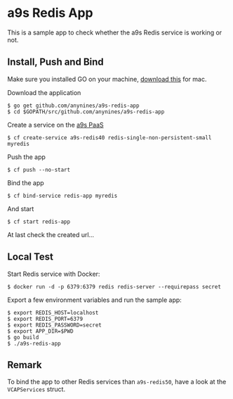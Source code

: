 # a9s Redis App

This is a sample app to check whether the a9s Redis service is working or not.

## Install, Push and Bind

Make sure you installed GO on your machine, [download this](https://golang.org/doc/install?download=go1.8.darwin-amd64.pkg) for mac.

Download the application
```
$ go get github.com/anynines/a9s-redis-app
$ cd $GOPATH/src/github.com/anynines/a9s-redis-app
```

Create a service on the [a9s PaaS](https://paas.anynines.com)
```
$ cf create-service a9s-redis40 redis-single-non-persistent-small myredis
```

Push the app
```
$ cf push --no-start
```

Bind the app
```
$ cf bind-service redis-app myredis
```

And start
```
$ cf start redis-app
```

At last check the created url...


## Local Test

Start Redis service with Docker:

```shell
$ docker run -d -p 6379:6379 redis redis-server --requirepass secret
```

Export a few environment variables and run the sample app:

```shell
$ export REDIS_HOST=localhost
$ export REDIS_PORT=6379
$ export REDIS_PASSWORD=secret
$ export APP_DIR=$PWD
$ go build
$ ./a9s-redis-app
```

## Remark

To bind the app to other Redis services than `a9s-redis50`, have a look at the `VCAPServices` struct.
